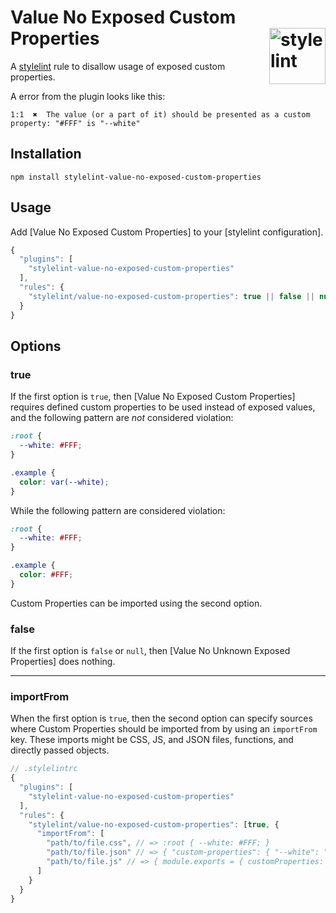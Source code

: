 # Value No Exposed Custom Properties <img src="https://jonathantneal.github.io/stylelint-logo.svg" alt="stylelint" width="90" height="90" align="right">

A [stylelint](https://github.com/stylelint/stylelint) rule to disallow usage of exposed custom properties.

A error from the plugin looks like this:
```
1:1  ✖  The value (or a part of it) should be presented as a custom property: "#FFF" is "--white"
```

## Installation

```
npm install stylelint-value-no-exposed-custom-properties
```

## Usage

Add [Value No Exposed Custom Properties] to your [stylelint configuration].

```js
{
  "plugins": [
    "stylelint-value-no-exposed-custom-properties"
  ],
  "rules": {
    "stylelint/value-no-exposed-custom-properties": true || false || null
  }
}
```

## Options

### true

If the first option is `true`, then [Value No Exposed Custom Properties] 
requires defined custom properties to be used instead of exposed values, and the following pattern are
_not_ considered violation:

```css
:root {
  --white: #FFF;
}

.example {
  color: var(--white);
}
```

While the following pattern are considered violation:

```css
:root {
  --white: #FFF;
}

.example {
  color: #FFF;
}
```

Custom Properties can be imported using the second option.

### false

If the first option is `false` or `null`, then
[Value No Unknown Exposed Properties] does nothing.

---

### importFrom

When the first option is `true`, then the second option can specify sources
where Custom Properties should be imported from by using an `importFrom` key.
These imports might be CSS, JS, and JSON files, functions, and directly passed
objects.

```js
// .stylelintrc
{
  "plugins": [
    "stylelint-value-no-exposed-custom-properties"
  ],
  "rules": {
    "stylelint/value-no-exposed-custom-properties": [true, {
      "importFrom": [
        "path/to/file.css", // => :root { --white: #FFF; }
        "path/to/file.json" // => { "custom-properties": { "--white": "#FFF" } },
        "path/to/file.js" // => { module.exports = { customProperties: { "--white": "#FFF" } } }
      ]
    }
  }
}
```
